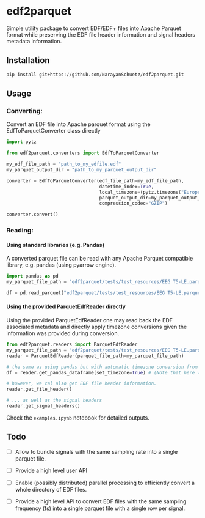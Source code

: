 # edf2parquet
Simple utility package to convert EDF/EDF+ files into Apache Parquet format 
while preserving the EDF file header information and signal headers metadata information.

## Installation

```bash
pip install git+https://github.com/NarayanSchuetz/edf2parquet.git
```

## Usage
### Converting: 
Convert an EDF file into Apache parquet format using the EdfToParquetConverter class directly
```python
import pytz

from edf2parquet.converters import EdfToParquetConverter

my_edf_file_path = "path_to_my_edfile.edf"
my_parquet_output_dir = "path_to_my_parquet_output_dir"

converter = EdfToParquetConverter(edf_file_path=my_edf_file_path,
                                  datetime_index=True,
                                  local_timezone=(pytz.timezone("Europe/Zurich"), pytz.timezone("Europe/Zurich")),
                                  parquet_output_dir=my_parquet_output_dir,
                                  compression_codec="GZIP")

converter.convert()
```
### Reading:
#### Using standard libraries (e.g. Pandas)
A converted parquet file can be read with any Apache Parquet compatible library, e.g. pandas (using pyarrow engine).
```python
import pandas as pd
my_parquet_file_path = "edf2parquet/tests/test_resources/EEG T5-LE.parquet"

df = pd.read_parquet("edf2parquet/tests/test_resources/EEG T5-LE.parquet")
```
#### Using the provided ParquetEdfReader directly
Using the provided ParquetEdfReader one may read back the EDF associated metadata and directly apply timezone 
conversions given the information was provided during conversion.
```python
from edf2parquet.readers import ParquetEdfReader
my_parquet_file_path = "edf2parquet/tests/test_resources/EEG T5-LE.parquet"
reader = ParquetEdfReader(parquet_file_path=my_parquet_file_path)

# the same as using pandas but with automatic timezone conversion from UTC to local timezone.
df = reader.get_pandas_dataframe(set_timezone=True) # (Note that here we set a timezone which is different to when we used plain pandas)

# however, we cal also get EDF file header information.
reader.get_file_header()

# ... as well as the signal headers
reader.get_signal_headers()
```

Check the `examples.ipynb` notebook for detailed outputs.

## Todo
- [ ] Allow to bundle signals with the same sampling rate into a single parquet file.
- [ ] Provide a high level user API
- [ ] Enable (possibly distributed) parallel processing to efficiently convert a whole directory of EDF files.
- [ ] Provide a high level API to convert EDF files with the same sampling frequency (fs) into a single parquet file with a single row per signal.

